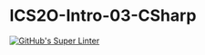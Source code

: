 # ICS2O-Intro-03-CSharp
[![GitHub's Super Linter](https://github.com/<Batuhan-Durhan>/<ICS2O-Intro-03-CSharp>/workflows/GitHub's%20Super%20Linter/badge.svg)](https://github.com/<OWNER>/<REPOSITORY>/actions)
